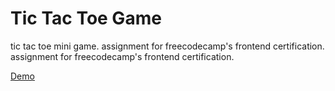 # Tic Tac Toe Game

tic tac toe mini game. assignment for freecodecamp's frontend certification. assignment for freecodecamp's frontend certification.

[Demo](https://blackmesacode.github.io/freecodecamp-tictactoe/)
